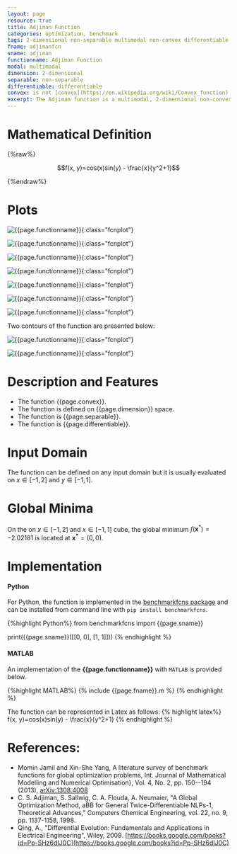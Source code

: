 ```yaml
---
layout: page
resource: true
title: Adjiman Function
categories: optimization, benchmark
tags: 2-dimensional non-separable multimodal non-convex differentiable
fname: adjimanfcn
sname: adjiman
functionname: Adjiman Function
modal: multimodal
dimension: 2-dimensional
separable: non-separable
differentiable: differentiable
convex: is not [convex](https://en.wikipedia.org/wiki/Convex_function)
excerpt: The Adjiman function is a multimodal, 2-dimensional non-convex mathematical function widely used for testing optimization algorithms
---
```


# Mathematical Definition

{%raw%}

$$f(x, y)=cos(x)sin(y) - \frac{x}{y^2+1}$$

{%endraw%}

# Plots
![{{page.functionname}}]({{site.baseurl}}/doc/plots/{{page.fname}}.png){:class="fcnplot"}

![{{page.functionname}}]({{site.baseurl}}/doc/plots/{{page.fname}}_2.png){:class="fcnplot"}

![{{page.functionname}}]({{site.baseurl}}/doc/plots/{{page.fname}}_3.png){:class="fcnplot"}

![{{page.functionname}}]({{site.baseurl}}/doc/plots/{{page.fname}}_4.png){:class="fcnplot"}

![{{page.functionname}}]({{site.baseurl}}/doc/plots/{{page.fname}}_5.png){:class="fcnplot"}

![{{page.functionname}}]({{site.baseurl}}/doc/plots/{{page.fname}}_6.png){:class="fcnplot"}

![{{page.functionname}}]({{site.baseurl}}/doc/plots/{{page.fname}}_7.png){:class="fcnplot"}

Two contours of the function are presented below:

![{{page.functionname}}]({{site.baseurl}}/doc/plots/{{page.fname}}_contour.png){:class="fcnplot"}

![{{page.functionname}}]({{site.baseurl}}/doc/plots/{{page.fname}}_contour_2.png){:class="fcnplot"}

# Description and Features
* The function {{page.convex}}.
* The function is defined on {{page.dimension}} space.
* The function is {{page.separable}}.
* The function is {{page.differentiable}}.

# Input Domain
The function can be defined on any input domain but it is usually evaluated on $x \in [-1, 2]$ and $y \in [-1, 1]$.

# Global Minima
On the on $x \in [-1, 2]$ and $x \in [-1, 1]$ cube, the global minimum $f(\textbf{x}^{\ast})=-2.02181$ is located at $\mathbf{x^\ast}=(0, 0)$.

# Implementation
#### Python
For Python, the function is implemented in the [benchmarkfcns package](https://github.com/mazhar-ansari-ardeh/BenchmarkFcns) and can be installed from command line with `pip install benchmarkfcns`.  

{%highlight Python%}
from benchmarkfcns import {{page.sname}}

print({{page.sname}}([[0, 0],
              [1, 1]]))
{% endhighlight %}

#### MATLAB
An implementation of the **{{page.functionname}}** with `MATLAB` is provided below. 

{%highlight MATLAB%}
{% include {{page.fname}}.m %}
{% endhighlight %}

The function can be represented in Latex as follows:
{% highlight latex%}
f(x, y)=cos(x)sin(y) - \frac{x}{y^2+1}
{% endhighlight %}

# References:
* Momin Jamil and Xin-She Yang, A literature survey of benchmark functions for global optimization problems, Int. Journal of Mathematical Modelling 
and Numerical Optimisation}, Vol. 4, No. 2, pp. 150--194 (2013), [arXiv:1308.4008](https://arxiv.org/abs/1308.4008)
* C. S. Adjiman, S. Sallwig, C. A. Flouda, A. Neumaier, "A Global Optimization
Method, aBB for General Twice-Differentiable NLPs-1, Theoretical Advances," Computers
Chemical Engineering, vol. 22, no. 9, pp. 1137-1158, 1998.
* Qing, A., "Differential Evolution: Fundamentals and Applications in Electrical Engineering", Wiley, 2009.
[https://books.google.com/books?id=Pp-SHz6dIJ0C](https://books.google.com/books?id=Pp-SHz6dIJ0C)
